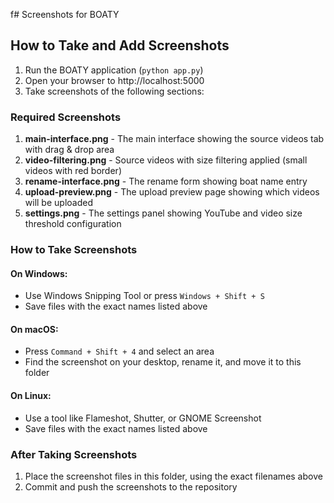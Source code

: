 f# Screenshots for BOATY

## How to Take and Add Screenshots

1. Run the BOATY application (`python app.py`)
2. Open your browser to http://localhost:5000
3. Take screenshots of the following sections:

### Required Screenshots

1. **main-interface.png** - The main interface showing the source videos tab with drag & drop area
2. **video-filtering.png** - Source videos with size filtering applied (small videos with red border)
3. **rename-interface.png** - The rename form showing boat name entry
4. **upload-preview.png** - The upload preview page showing which videos will be uploaded
5. **settings.png** - The settings panel showing YouTube and video size threshold configuration

### How to Take Screenshots

#### On Windows:
- Use Windows Snipping Tool or press `Windows + Shift + S`
- Save files with the exact names listed above

#### On macOS:
- Press `Command + Shift + 4` and select an area
- Find the screenshot on your desktop, rename it, and move it to this folder

#### On Linux:
- Use a tool like Flameshot, Shutter, or GNOME Screenshot
- Save files with the exact names listed above

### After Taking Screenshots
1. Place the screenshot files in this folder, using the exact filenames above
2. Commit and push the screenshots to the repository